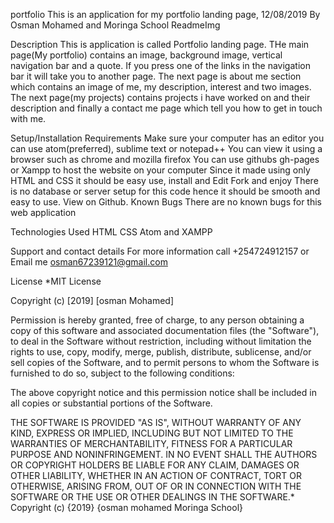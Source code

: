 portfolio
This is an application for my portfolio landing page, 12/08/2019
By Osman Mohamed and Moringa School
ReadmeImg

Description
This is application is called Portfolio landing page. THe main page(My portfolio) contains an image, background image, vertical navigation bar and a quote. If you press one of the links in the navigation bar it will take you to another page. The next page is about me section which contains an image of me, my description, interest and two images. The next page(my projects) contains projects i have worked on and their description and finally a contact me page which tell you how to get in touch with me.

Setup/Installation Requirements
Make sure your computer has an editor you can use atom(preferred), sublime text or notepad++
You can view it using a browser such as chrome and mozilla firefox
You can use githubs gh-pages or Xampp to host the website on your computer
Since it made using only HTML and CSS it should be easy use, install and Edit
Fork and enjoy There is no database or server setup for this code hence it should be smooth and easy to use. View on Github.
Known Bugs
There are no known bugs for this web application

Technologies Used
HTML CSS Atom and XAMPP

Support and contact details
For more information call +254724912157 or Email me osman67239121@gmail.com

License
*MIT License

Copyright (c) [2019] [osman Mohamed]

Permission is hereby granted, free of charge, to any person obtaining a copy of this software and associated documentation files (the "Software"), to deal in the Software without restriction, including without limitation the rights to use, copy, modify, merge, publish, distribute, sublicense, and/or sell copies of the Software, and to permit persons to whom the Software is furnished to do so, subject to the following conditions:

The above copyright notice and this permission notice shall be included in all copies or substantial portions of the Software.

THE SOFTWARE IS PROVIDED "AS IS", WITHOUT WARRANTY OF ANY KIND, EXPRESS OR IMPLIED, INCLUDING BUT NOT LIMITED TO THE WARRANTIES OF MERCHANTABILITY, FITNESS FOR A PARTICULAR PURPOSE AND NONINFRINGEMENT. IN NO EVENT SHALL THE AUTHORS OR COPYRIGHT HOLDERS BE LIABLE FOR ANY CLAIM, DAMAGES OR OTHER LIABILITY, WHETHER IN AN ACTION OF CONTRACT, TORT OR OTHERWISE, ARISING FROM, OUT OF OR IN CONNECTION WITH THE SOFTWARE OR THE USE OR OTHER DEALINGS IN THE SOFTWARE.* Copyright (c) {2019} {osman mohamed Moringa School}
